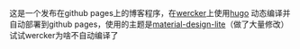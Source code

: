 这是一个发布在github pages上的博客程序，在[wercker](https://app.wercker.com)上使用[hugo](https://github.com/spf13/hugo) 动态编译并自动部署到github pages，使用的主题是[material-design-lite](https://github.com/SamuelDebruyn/hugo-material-lite)（做了大量修改）
试试wercker为啥不自动编译了
